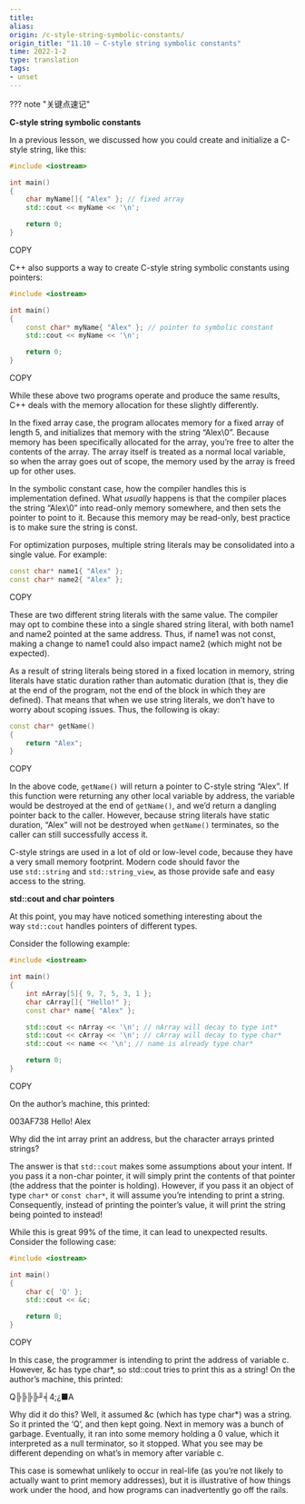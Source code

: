 ```yaml
---
title: 
alias: 
origin: /c-style-string-symbolic-constants/
origin_title: "11.10 — C-style string symbolic constants"
time: 2022-1-2
type: translation
tags:
- unset
---
```


??? note "关键点速记"
	

**C-style string symbolic constants**

In a previous lesson, we discussed how you could create and initialize a C-style string, like this:

```cpp
#include <iostream>

int main()
{
    char myName[]{ "Alex" }; // fixed array
    std::cout << myName << '\n';

    return 0;
}
```

COPY

C++ also supports a way to create C-style string symbolic constants using pointers:

```cpp
#include <iostream>

int main()
{
    const char* myName{ "Alex" }; // pointer to symbolic constant
    std::cout << myName << '\n';

    return 0;
}
```

COPY

While these above two programs operate and produce the same results, C++ deals with the memory allocation for these slightly differently.

In the fixed array case, the program allocates memory for a fixed array of length 5, and initializes that memory with the string “Alex\0”. Because memory has been specifically allocated for the array, you’re free to alter the contents of the array. The array itself is treated as a normal local variable, so when the array goes out of scope, the memory used by the array is freed up for other uses.

In the symbolic constant case, how the compiler handles this is implementation defined. What _usually_ happens is that the compiler places the string “Alex\0” into read-only memory somewhere, and then sets the pointer to point to it. Because this memory may be read-only, best practice is to make sure the string is const.

For optimization purposes, multiple string literals may be consolidated into a single value. For example:

```cpp
const char* name1{ "Alex" };
const char* name2{ "Alex" };
```

COPY

These are two different string literals with the same value. The compiler may opt to combine these into a single shared string literal, with both name1 and name2 pointed at the same address. Thus, if name1 was not const, making a change to name1 could also impact name2 (which might not be expected).

As a result of string literals being stored in a fixed location in memory, string literals have static duration rather than automatic duration (that is, they die at the end of the program, not the end of the block in which they are defined). That means that when we use string literals, we don’t have to worry about scoping issues. Thus, the following is okay:

```cpp
const char* getName()
{
    return "Alex";
}
```

COPY

In the above code, `getName()` will return a pointer to C-style string “Alex”. If this function were returning any other local variable by address, the variable would be destroyed at the end of `getName()`, and we’d return a dangling pointer back to the caller. However, because string literals have static duration, “Alex” will not be destroyed when `getName()` terminates, so the caller can still successfully access it.

C-style strings are used in a lot of old or low-level code, because they have a very small memory footprint. Modern code should favor the use `std::string` and `std::string_view`, as those provide safe and easy access to the string.

**std::cout and char pointers**

At this point, you may have noticed something interesting about the way `std::cout` handles pointers of different types.

Consider the following example:

```cpp
#include <iostream>

int main()
{
    int nArray[5]{ 9, 7, 5, 3, 1 };
    char cArray[]{ "Hello!" };
    const char* name{ "Alex" };

    std::cout << nArray << '\n'; // nArray will decay to type int*
    std::cout << cArray << '\n'; // cArray will decay to type char*
    std::cout << name << '\n'; // name is already type char*

    return 0;
}
```

COPY

On the author’s machine, this printed:

003AF738
Hello!
Alex

Why did the int array print an address, but the character arrays printed strings?

The answer is that `std::cout` makes some assumptions about your intent. If you pass it a non-char pointer, it will simply print the contents of that pointer (the address that the pointer is holding). However, if you pass it an object of type `char*` or `const char*`, it will assume you’re intending to print a string. Consequently, instead of printing the pointer’s value, it will print the string being pointed to instead!

While this is great 99% of the time, it can lead to unexpected results. Consider the following case:

```cpp
#include <iostream>

int main()
{
    char c{ 'Q' };
    std::cout << &c;

    return 0;
}
```

COPY

In this case, the programmer is intending to print the address of variable c. However, &c has type char*, so std::cout tries to print this as a string! On the author’s machine, this printed:

Q╠╠╠╠╜╡4;¿■A

Why did it do this? Well, it assumed &c (which has type char*) was a string. So it printed the ‘Q’, and then kept going. Next in memory was a bunch of garbage. Eventually, it ran into some memory holding a 0 value, which it interpreted as a null terminator, so it stopped. What you see may be different depending on what’s in memory after variable c.

This case is somewhat unlikely to occur in real-life (as you’re not likely to actually want to print memory addresses), but it is illustrative of how things work under the hood, and how programs can inadvertently go off the rails.